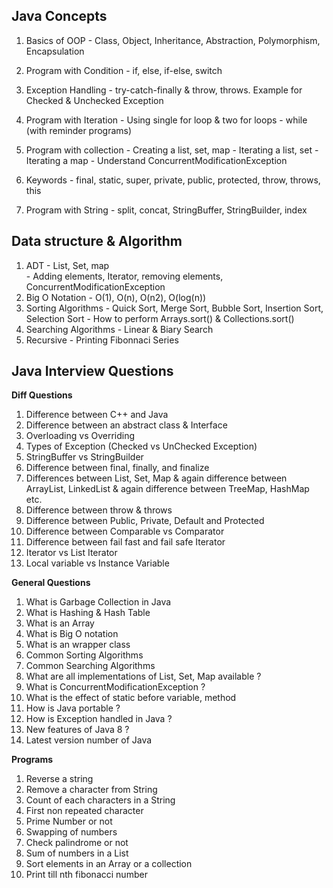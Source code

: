 ## Java Concepts

1. Basics of OOP            - Class, Object, Inheritance, Abstraction, Polymorphism, Encapsulation

2. Program with Condition 	- if, else, if-else, switch

3. Exception Handling       - try-catch-finally & throw, throws. Example for Checked & Unchecked Exception

4. Program with Iteration 	- Using single for loop & two for loops
                            - while (with reminder programs)

5. Program with collection 	- Creating a list, set, map
                            - Iterating a list, set
                            - Iterating a map
                            - Understand ConcurrentModificationException

6. Keywords                 - final, static, super, private, public, protected, throw, throws, this
7. Program with String      - split, concat, StringBuffer, StringBuilder, index

## Data structure & Algorithm

1. ADT                      - List, Set, map 	
                            - Adding elements, Iterator, removing elements, ConcurrentModificationException
2. Big O Notation			      - O(1), O(n), O(n2), O(log(n))
3. Sorting Algorithms 		  - Quick Sort, Merge Sort, Bubble Sort, Insertion Sort, Selection Sort
							              - How to perform Arrays.sort() & Collections.sort()
4. Searching Algorithms		  - Linear & Biary Search
5. Recursive				        - Printing Fibonnaci Series

## Java Interview Questions
**Diff Questions** 

1. Difference between C++ and Java
2. Difference between an abstract class & Interface
3. Overloading vs Overriding
4. Types of Exception (Checked vs UnChecked Exception)
5. StringBuffer vs StringBuilder
6. Difference between final, finally, and finalize
7. Differences between List, Set, Map & again difference between ArrayList, LinkedList & again difference between TreeMap, HashMap etc.
8. Difference between throw & throws
9. Difference between Public, Private, Default and Protected
10. Difference between Comparable vs Comparator
11. Difference between fail fast and fail safe Iterator
12. Iterator vs List Iterator
13. Local variable vs Instance Variable

**General Questions**

1. What is Garbage Collection in Java
2. What is Hashing & Hash Table
3. What is an Array
4. What is Big O notation
5. What is an wrapper class
6. Common Sorting Algorithms
7. Common Searching Algorithms
8. What are all implementations of List, Set, Map available ?
9. What is ConcurrentModificationException ?
10. What is the effect of static before variable, method
11. How is Java portable ?
12. How is Exception handled in Java ?
13. New features of Java 8 ?
14. Latest version number of Java

**Programs**

1. Reverse a string
2. Remove a character from String
3. Count of each characters in a String
4. First non repeated character
5. Prime Number or not
6. Swapping of numbers
7. Check palindrome or not
8. Sum of numbers in a List
9. Sort elements in an Array or a collection
10. Print till nth fibonacci number
